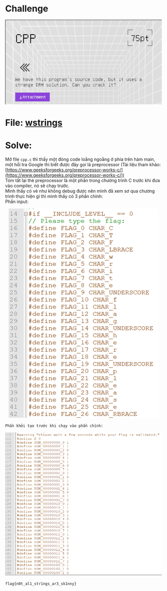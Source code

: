 # Challenge

<p align="center">
  <img src="./Image/cpp0.png" alt="Entry point"/>
</p>

# File: [wstrings](./wstrings)

# Solve:
Mở file `cpp.c` thì thấy một đóng code loằng ngoằng ở phía trên hàm main, một hồi tra Google thì biết được đây gọi là preprocessor (Tài liệu tham khảo: [https://www.geeksforgeeks.org/preprocessor-works-c/](https://www.geeksforgeeks.org/preprocessor-works-c/))  
Tóm tắt lại thè preprocessor là một phần trong chương trình C trước khi đưa vào compiler, nó sẽ chạy trước.  
Mình thấy có vẻ như không debug được nên mình đã xem sơ qua chương trình thực hiện gì thì mình thấy có 3 phần chính:  
	Phần input: 

<p align="center">
  <img src="./Image/cpp1.png" alt="Entry point"/>
</p>
	
	Phần khởi tạo trước khi chạy vào phần chính:
	
<p align="center">
  <img src="./Image/cpp2.png" alt="Entry point"/>
</p>
	
`flag{n0t_al1_str1ngs_ar3_sk1nny}`